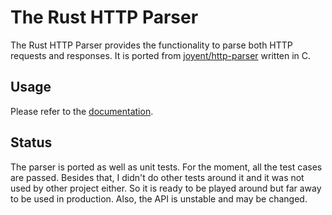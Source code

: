 # The Rust HTTP Parser

The Rust HTTP Parser provides the functionality to parse both HTTP requests and responses. It is ported from [joyent/http-parser](https://github.com/joyent/http-parser) written in C.

## Usage

Please refer to the [documentation](http://magic003.github.io/http-parser-rs/doc/http_parser/).

## Status

The parser is ported as well as unit tests. For the moment, all the test cases are passed. Besides that, I didn't do other tests around it and it was not used by other project either. So it is ready to be played around but far away to be used in production. Also, the API is unstable and may be changed.
